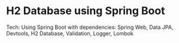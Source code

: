 # H2 Database using Spring Boot 

Tech: Using Spring Boot with dependencies: Spring Web, Data JPA, Devtools, H2 Database, Validation, Logger, Lombok